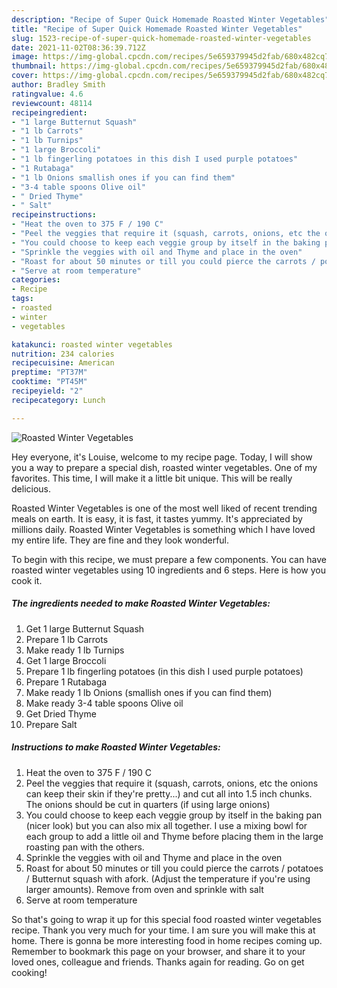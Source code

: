 ```yaml
---
description: "Recipe of Super Quick Homemade Roasted Winter Vegetables"
title: "Recipe of Super Quick Homemade Roasted Winter Vegetables"
slug: 1523-recipe-of-super-quick-homemade-roasted-winter-vegetables
date: 2021-11-02T08:36:39.712Z
image: https://img-global.cpcdn.com/recipes/5e659379945d2fab/680x482cq70/roasted-winter-vegetables-recipe-main-photo.jpg
thumbnail: https://img-global.cpcdn.com/recipes/5e659379945d2fab/680x482cq70/roasted-winter-vegetables-recipe-main-photo.jpg
cover: https://img-global.cpcdn.com/recipes/5e659379945d2fab/680x482cq70/roasted-winter-vegetables-recipe-main-photo.jpg
author: Bradley Smith
ratingvalue: 4.6
reviewcount: 48114
recipeingredient:
- "1 large Butternut Squash"
- "1 lb Carrots"
- "1 lb Turnips"
- "1 large Broccoli"
- "1 lb fingerling potatoes in this dish I used purple potatoes"
- "1 Rutabaga"
- "1 lb Onions smallish ones if you can find them"
- "3-4 table spoons Olive oil"
- " Dried Thyme"
- " Salt"
recipeinstructions:
- "Heat the oven to 375 F / 190 C"
- "Peel the veggies that require it (squash, carrots, onions, etc the onions can keep their skin if they&#39;re pretty...) and cut all into 1.5 inch chunks. The onions should be cut in quarters (if using large onions)"
- "You could choose to keep each veggie group by itself in the baking pan (nicer look) but you can also mix all together. I use a mixing bowl for each group to add a little oil and Thyme before placing them in the large roasting pan with the others."
- "Sprinkle the veggies with oil and Thyme and place in the oven"
- "Roast for about 50 minutes or till you could pierce the carrots / potatoes / Butternut squash with afork. (Adjust the temperature if you&#39;re using larger amounts). Remove from oven and sprinkle with salt"
- "Serve at room temperature"
categories:
- Recipe
tags:
- roasted
- winter
- vegetables

katakunci: roasted winter vegetables 
nutrition: 234 calories
recipecuisine: American
preptime: "PT37M"
cooktime: "PT45M"
recipeyield: "2"
recipecategory: Lunch

---
```



![Roasted Winter Vegetables](https://img-global.cpcdn.com/recipes/5e659379945d2fab/680x482cq70/roasted-winter-vegetables-recipe-main-photo.jpg)

Hey everyone, it's Louise, welcome to my recipe page. Today, I will show you a way to prepare a special dish, roasted winter vegetables. One of my favorites. This time, I will make it a little bit unique. This will be really delicious.

Roasted Winter Vegetables is one of the most well liked of recent trending meals on earth. It is easy, it is fast, it tastes yummy. It's appreciated by millions daily. Roasted Winter Vegetables is something which I have loved my entire life. They are fine and they look wonderful.




To begin with this recipe, we must prepare a few components. You can have roasted winter vegetables using 10 ingredients and 6 steps. Here is how you cook it.

<!--inarticleads1-->

##### The ingredients needed to make Roasted Winter Vegetables:

1. Get 1 large Butternut Squash
1. Prepare 1 lb Carrots
1. Make ready 1 lb Turnips
1. Get 1 large Broccoli
1. Prepare 1 lb fingerling potatoes (in this dish I used purple potatoes)
1. Prepare 1 Rutabaga
1. Make ready 1 lb Onions (smallish ones if you can find them)
1. Make ready 3-4 table spoons Olive oil
1. Get  Dried Thyme
1. Prepare  Salt




<!--inarticleads2-->

##### Instructions to make Roasted Winter Vegetables:

1. Heat the oven to 375 F / 190 C
1. Peel the veggies that require it (squash, carrots, onions, etc the onions can keep their skin if they&#39;re pretty...) and cut all into 1.5 inch chunks. The onions should be cut in quarters (if using large onions)
1. You could choose to keep each veggie group by itself in the baking pan (nicer look) but you can also mix all together. I use a mixing bowl for each group to add a little oil and Thyme before placing them in the large roasting pan with the others.
1. Sprinkle the veggies with oil and Thyme and place in the oven
1. Roast for about 50 minutes or till you could pierce the carrots / potatoes / Butternut squash with afork. (Adjust the temperature if you&#39;re using larger amounts). Remove from oven and sprinkle with salt
1. Serve at room temperature




So that's going to wrap it up for this special food roasted winter vegetables recipe. Thank you very much for your time. I am sure you will make this at home. There is gonna be more interesting food in home recipes coming up. Remember to bookmark this page on your browser, and share it to your loved ones, colleague and friends. Thanks again for reading. Go on get cooking!
